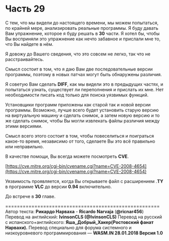 # Часть 29

С тем, что мы видели до настоящего времени, мы можем попытаться, по крайней мере, анализировать реальные программы. Я буду давать Вам упражнение, которое я буду решать в **30** части. Я хотел бы, чтобы Вы восприняли это упражнение как нечто забавное и прислали мне то, что Вы найдете в нём.

Я довожу до Вашего сведения, что это совсем не легко, так что не расстраивайтесь.

Смысл состоит в том, что я даю Вам две последовательные версии программы, поэтому в новых патчах могут быть обнаружены различия.

Я советую Вам сделать **DIFF**, как мы видели это в предыдущих частях, и попытаться узнать, существует ли переполнения и прислать их мне. Нет необходимости писать код только для поиска уязвимых функций.

Установщики программ приложены как старой так и новой версии программы. Возможно, лучше всего будет установить старую версию на виртуальную машину и сделать снимок, а затем новую версию и то же сделать снимок, чтобы Вы могли извлекать файлы различия между этими версиями.

Смысл всего этого состоит в том, чтобы повеселиться и поиграться какое-то время, независимо от того, сделаете Вы это всё правильно или неправильно.

В качестве помощи, Вы всегда можете посмотреть **CVE**.

[https://cve.mitre.org/cgi-bin/cvename.cgi?name=CVE-2008-4654](https://cve.mitre.org/cgi-bin/cvename.cgi?name=CVE-2008-4654)

Уязвимость проявляется, когда Вы открываете файл с расширением .**TY** в программе **VLC** до версии **0.94** включительно.

До встрече в **30** главе.

=====================================================
Автор текста: **Рикардо Нарваха** - **Ricardo** **Narvaja** \(**@ricnar456**\)
Перевод на английский: **IvinsonCLS \(@IvinsonCLS\)**
Перевод на русский с испанского+английского: **Яша\_Добрый\_Хакер\(Ростовский фанат Нарвахи\).**
Перевод специально для форума системного и низкоуровневого программирования — **WASM.IN
28.01.2018
Версия 1.0**
